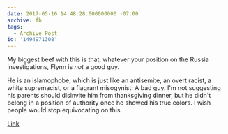 ```yaml
---
date: 2017-05-16 14:48:28.000000000 -07:00
archive: fb
tags: 
  - Archive Post
id: '1494971308'
---
```


My biggest beef with this is that, whatever your position on the Russia investigations, Flynn is *not* a good guy.

He is an islamophobe, which is just like an antisemite, an overt racist, a white supremacist, or a flagrant misogynist: A bad guy. I'm not suggesting his parents should disinvite him from thanksgiving dinner, but he didn't belong in a position of authority once he showed his true colors. I wish people would stop equivocating on this.

[Link](https://mobile.nytimes.com/2017/05/16/us/politics/james-comey-trump-flynn-russia-investigation.html)
